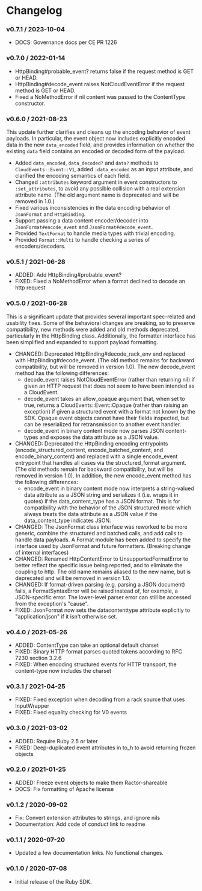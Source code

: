 # Changelog

### v0.7.1 / 2023-10-04

* DOCS: Governance docs per CE PR 1226

### v0.7.0 / 2022-01-14

* HttpBinding#probable_event? returns false if the request method is GET or HEAD.
* HttpBinding#decode_event raises NotCloudEventError if the request method is GET or HEAD. 
* Fixed a NoMethodError if nil content was passed to the ContentType constructor.

### v0.6.0 / 2021-08-23

This update further clarifies and cleans up the encoding behavior of event payloads. In particular, the event object now includes explicitly encoded data in the new `data_encoded` field, and provides information on whether the existing `data` field contains an encoded or decoded form of the payload.

* Added `data_encoded`, `data_decoded?` and `data?` methods to `CloudEvents::Event::V1`, added `:data_encoded` as an input attribute, and clarified the encoding semantics of each field.
* Changed `:attributes` keyword argument in event constructors to `:set_attributes`, to avoid any possible collision with a real extension attribute name. (The old argument name is deprecated and will be removed in 1.0.)
* Fixed various inconsistencies in the data encoding behavior of `JsonFormat` and `HttpBinding`.
* Support passing a data content encoder/decoder into `JsonFormat#encode_event` and `JsonFormat#decode_event`.
* Provided `TextFormat` to handle media types with trivial encoding.
* Provided `Format::Multi` to handle checking a series of encoders/decoders.

### v0.5.1 / 2021-06-28

* ADDED: Add HttpBinding#probable_event? 
* FIXED: Fixed a NoMethodError when a format declined to decode an http request 

### v0.5.0 / 2021-06-28

This is a significant update that provides several important spec-related and usability fixes. Some of the behavioral changes are breaking, so to preserve compatibility, new methods were added and old methods deprecated, particularly in the HttpBinding class. Additionally, the formatter interface has been simplified and expanded to support payload formatting.

* CHANGED: Deprecated HttpBinding#decode_rack_env and replaced with HttpBinding#decode_event. (The old method remains for backward compatibility, but will be removed in version 1.0). The new decode_event method has the following differences:
    * decode_event raises NotCloudEventError (rather than returning nil) if given an HTTP request that does not seem to have been intended as a CloudEvent.
    * decode_event takes an allow_opaque argument that, when set to true, returns a CloudEvents::Event::Opaque (rather than raising an exception) if given a structured event with a format not known by the SDK. Opaque event objects cannot have their fields inspected, but can be reserialized for retransmission to another event handler.
    * decode_event in binary content mode now parses JSON content-types and exposes the data attribute as a JSON value.
* CHANGED: Deprecated the HttpBinding encoding entrypoints (encode_structured_content, encode_batched_content, and encode_binary_content) and replaced with a single encode_event entrypoint that handles all cases via the structured_format argument. (The old methods remain for backward compatibility, but will be removed in version 1.0). In addition, the new encode_event method has the following differences:
    * encode_event in binary content mode now interprets a string-valued data attribute as a JSON string and serializes it (i.e. wraps it in quotes) if the data_content_type has a JSON format. This is for compatibility with the behavior of the JSON structured mode which always treats the data attribute as a JSON value if the data_content_type indicates JSON.
* CHANGED: The JsonFormat class interface was reworked to be more generic, combine the structured and batched calls, and add calls to handle data payloads. A Format module has been added to specify the interface used by JsonFormat and future formatters. (Breaking change of internal interfaces)
* CHANGED: Renamed HttpContentError to UnsupportedFormatError to better reflect the specific issue being reported, and to eliminate the coupling to http. The old name remains aliased to the new name, but is deprecated and will be removed in version 1.0.
* CHANGED: If format-driven parsing (e.g. parsing a JSON document) fails, a FormatSyntaxError will be raised instead of, for example, a JSON-specific error. The lower-level parser error can still be accessed from the exception's "cause".
* FIXED: JsonFormat now sets the datacontenttype attribute explicitly to "application/json" if it isn't otherwise set.

### v0.4.0 / 2021-05-26

* ADDED: ContentType can take an optional default charset 
* FIXED: Binary HTTP format parses quoted tokens according to RFC 7230 section 3.2.6 
* FIXED: When encoding structured events for HTTP transport, the content-type now includes the charset

### v0.3.1 / 2021-04-25

* FIXED: Fixed exception when decoding from a rack source that uses InputWrapper 
* FIXED: Fixed equality checking for V0 events 

### v0.3.0 / 2021-03-02

* ADDED: Require Ruby 2.5 or later
* FIXED: Deep-duplicated event attributes in to_h to avoid returning frozen objects 

### v0.2.0 / 2021-01-25

* ADDED: Freeze event objects to make them Ractor-shareable
* DOCS: Fix formatting of Apache license 

### v0.1.2 / 2020-09-02

* Fix: Convert extension attributes to strings, and ignore nils 
* Documentation: Add code of conduct link to readme

### v0.1.1 / 2020-07-20

* Updated a few documentation links. No functional changes.

### v0.1.0 / 2020-07-08

* Initial release of the Ruby SDK.
